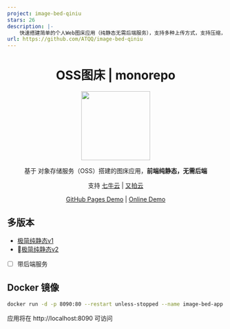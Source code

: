 ```yaml
---
project: image-bed-qiniu
stars: 26
description: |-
    快速搭建简单的个人Web图床应用（纯静态无需后端服务），支持多种上传方式，支持压缩，支持七牛云，又拍云
url: https://github.com/ATQQ/image-bed-qiniu
---
```


<h1 align="center"> OSS图床 | monorepo </h1>

<p align="center"><img width="160px" src="./packages/client/public/favicon.ico"/></p>

<p align="center">基于 对象存储服务（OSS）搭建的图床应用，<strong>前端纯静态，无需后端</strong></p>

<p align="center">支持 <a target="_blank" href="https://www.qiniu.com/products/kodo">七牛云</a> | <a target="_blank" href="https://www.upyun.com/products/file-storage">又拍云</a></p>

<p align="center">
<a href="https://atqq.github.io/image-bed-qiniu/" target="_blank">GitHub Pages Demo</a> |
<a href="https://imgbed.sugarat.top/" target="_blank">Online Demo</a>
</p>

## 多版本
* [极简纯静态v1](./packages/static-web)
* 🚩[极简纯静态v2](./packages/client)
* [ ] 带后端服务

## Docker 镜像
```sh
docker run -d -p 8090:80 --restart unless-stopped --name image-bed-app sugarjl/image-bed:latest
```
应用将在 http://localhost:8090 可访问

